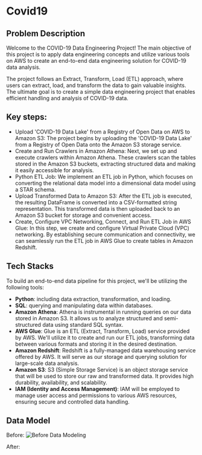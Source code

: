 # Covid19
## Problem Description

Welcome to the COVID-19 Data Engineering Project! The main objective of this project is to apply data engineering concepts and utilize various tools on AWS to create an end-to-end data engineering solution for COVID-19 data analysis.

The project follows an Extract, Transform, Load (ETL) approach, where users can extract, load, and transform the data to gain valuable insights. The ultimate goal is to create a simple data engineering project that enables efficient handling and analysis of COVID-19 data.

## Key steps:
- Upload 'COVID-19 Data Lake' from a Registry of Open Data on AWS to Amazon S3: The project begins by uploading the 'COVID-19 Data Lake' from a Registry of Open Data onto the Amazon S3 storage service. 
- Create and Run Crawlers in Amazon Athena: Next, we set up and execute crawlers within Amazon Athena. These crawlers scan the tables stored in the Amazon S3 buckets, extracting structured data and making it easily accessible for analysis.
- Python ETL Job: We implement an ETL job in Python, which focuses on converting the relational data model into a dimensional data model using a STAR schema. 
- Upload Transformed Data to Amazon S3: After the ETL job is executed, the resulting DataFrame is converted into a CSV-formatted string representation. This transformed data is then uploaded back to an Amazon S3 bucket for storage and convenient access.
- Create, Configure VPC Networking, Connect, and Run ETL Job in AWS Glue: In this step, we create and configure Virtual Private Cloud (VPC) networking. By establishing secure communication and connectivity, we can seamlessly run the ETL job in AWS Glue to create tables in Amazon Redshift. 

## Tech Stacks

To build an end-to-end data pipeline for this project, we'll be utilizing the following tools:

- **Python**: including data extraction, transformation, and loading.
- **SQL**: querying and manipulating data within databases.
- **Amazon Athena**: Athena is instrumental in running queries on our data stored in Amazon S3. It allows us to analyze structured and semi-structured data using standard SQL syntax.
- **AWS Glue**: Glue is an ETL (Extract, Transform, Load) service provided by AWS. We'll utilize it to create and run our ETL jobs, transforming data between various formats and storing it in the desired destination.
- **Amazon Redshift**: Redshift is a fully-managed data warehousing service offered by AWS. It will serve as our storage and querying solution for large-scale data analysis.
- **Amazon S3**: S3 (Simple Storage Service) is an object storage service that will be used to store our raw and transformed data. It provides high durability, availability, and scalability.
- **IAM (Identity and Access Management)**: IAM will be employed to manage user access and permissions to various AWS resources, ensuring secure and controlled data handling.

## Data Model
Before:
![Before Data Modeling]([[Images/before.jpg](https://github.com/umidmirzaev/Covid19/blob/00322db39165f4ed4ca6e0bec59d68e9ea3cd3f7/images/before.jpg)](https://github.com/umidmirzaev/Covid19/blob/main/images/before.jpg?raw=true))

After:
